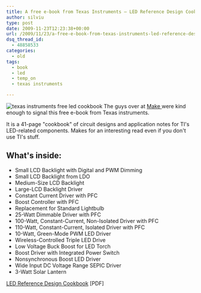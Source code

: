 ```yaml
---
title: A free e-book from Texas Instruments – LED Reference Design Cookbook
author: silviu
type: post
date: 2009-11-23T12:23:38+00:00
url: /2009/11/23/a-free-e-book-from-texas-instruments-led-reference-design-cookbook/
dsq_thread_id:
  - 48858533
categories:
  - old
tags:
  - book
  - led
  - temp_on
  - texas instruments

---
```

![texas instruments free led cookbook](/blog/images/2009/texas-instruments-free-led-cookbook-231x300.jpg) The guys over at [Make ](http://blog.makezine.com/archive/2009/11/free_led_cookbook_from_ti.html)were kind enough to signal this free e-book from Texas instruments.

It is a 41-page "cookbook" of circuit designs and application notes for TI's LED-related components. Makes for an interesting read even if you don't use TI's stuff.

## What's inside:

  * Small LCD Backlight with Digital and PWM Dimming
  * Small LCD Backlight from LDO
  * Medium-Size LCD Backlight
  * Large-LCD Backlight Driver
  * Constant Current Driver with PFC
  * Boost Controller with PFC
  * Replacement for Standard
    Lightbulb
  * 25-Watt Dimmable Driver
    with PFC
  * 100-Watt, Constant-Current,
    Non-Isolated Driver with PFC
  * 110-Watt, Constant-Current,
    Isolated Driver with PFC
  * 10-Watt, Green-Mode PWM
    LED Driver
  * Wireless-Controlled Triple
    LED Drive
  * Low Voltage Buck Boost for
    LED Torch
  * Boost Driver with Integrated
    Power Switch
  * Nonsynchronous Boost LED
    Driver
  * Wide Input DC Voltage Range
    SEPIC Driver
  * 3-Watt Solar Lantern

[LED Reference Design Cookbook][1] [PDF]

 [1]: http://focus.ti.com/lit/sg/slyt349/slyt349.pdf